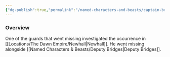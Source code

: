 ```yaml
---
{"dg-publish":true,"permalink":"/named-characters-and-beasts/captain-brookes/","tags":["NPC"],"updated":"2025-01-18T23:46:47.489+00:00"}
---
```



### Overview
One of the guards that went missing investigated the occurrence in [[Locations/The Dawn Empire/Newhall\|Newhall]]. He went missing alongside [[Named Characters & Beasts/Deputy Bridges\|Deputy Bridges]].